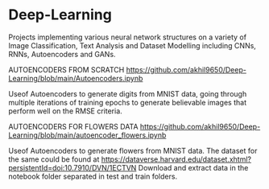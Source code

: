 # Deep-Learning

Projects implementing various neural network structures on a variety of Image Classification, Text Analysis and Dataset Modelling including CNNs, RNNs, Autoencoders and GANs.


AUTOENCODERS FROM SCRATCH
https://github.com/akhil9650/Deep-Learning/blob/main/Autoencoders.ipynb

Useof Autoencoders to generate digits from MNIST data, going through multiple iterations of training epochs to generate believable images that perform well on the RMSE criteria.

AUTOENCODERS FOR FLOWERS DATA
https://github.com/akhil9650/Deep-Learning/blob/main/autoencoder_flowers.ipynb

Useof Autoencoders to generate flowers from MNIST data. The dataset for the same could be found at https://dataverse.harvard.edu/dataset.xhtml?persistentId=doi:10.7910/DVN/1ECTVN
Download and extract data in the notebook folder separated in test and train folders.

